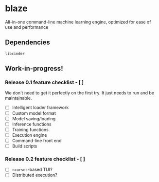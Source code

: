 # blaze
All-in-one command-line machine learning engine, optimized for ease of use and performance

## Dependencies
`libcinder`

## Work-in-progress!
### Release 0.1 feature checklist - [ ]
We don't need to get it perfectly on the first try. It just needs to run and be maintainable.
- [ ] Intelligent loader framework
- [ ] Custom model format
- [ ] Model saving/loading
- [ ] Inference functions
- [ ] Training functions
- [ ] Execution engine
- [ ] Command-line front end
- [ ] Build scripts
### Release 0.2 feature checklist - [ ]
- [ ] `ncurses`-based TUI?
- [ ] Distributed execution?
